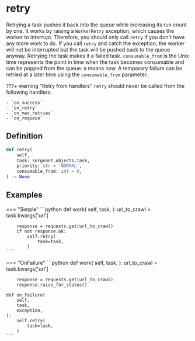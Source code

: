 # retry

Retrying a task pushes it back into the queue while increasing its run count by one. It works by raising a `WorkerRetry` exception, which causes the worker to interrupt. Therefore, you should only call `retry` if you don't have any more work to do. If you call `retry` and catch the exception, the worker will not be interrupted but the task will be pushed back to the queue anyway. Retrying the task makes it a failed task. `consumable_from` is the Unix time represents the point in time when the task becomes consumable and can be popped from the queue. `0` means now. A temporary failure can be retried at a later time using the `consumable_from` parameter.

???+ warning "Retry from handlers"
    `retry` should never be called from the following handlers:

    - `on_success`
    - `on_retry`
    - `on_max_retries`
    - `on_requeue`


## Definition

```python
def retry(
    self,
    task: sergeant.objects.Task,
    priority: str = 'NORMAL',
    consumable_from: int = 0,
) -> None
```


## Examples

=== "Simple"
    ```python
    def work(
        self,
        task,
    ):
        url_to_crawl = task.kwargs['url']

        response = requests.get(url_to_crawl)
        if not response.ok:
            self.retry(
                task=task,
            )
    ```
=== "OnFailure"
    ```python
    def work(
        self,
        task,
    ):
        url_to_crawl = task.kwargs['url']

        response = requests.get(url_to_crawl)
        response.raise_for_status()

    def on_failure(
        self,
        task,
        exception,
    ):
        self.retry(
            task=task,
        )
    ```
